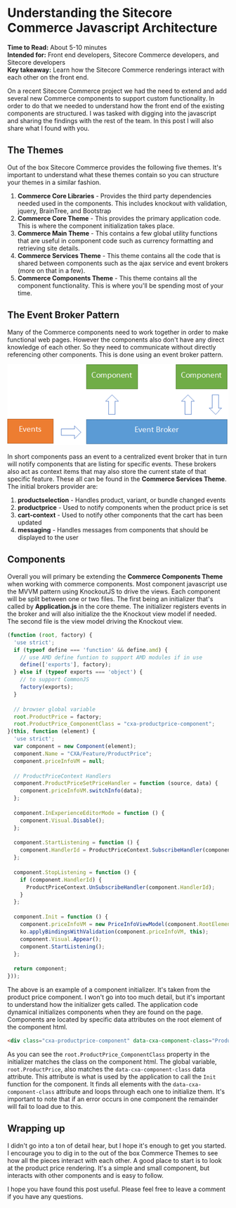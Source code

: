 # Understanding the Sitecore Commerce Javascript Architecture

**Time to Read:** About 5-10 minutes  
**Intended for:** Front end developers, Sitecore Commerce developers, and Sitecore developers  
**Key takeaway:** Learn how the Sitecore Commerce renderings interact with each other on the front end.

On a recent Sitecore Commerce project we had the need to extend and add several new Commerce components to support custom functionality. In order to do that we needed to understand how the front end of the existing components are structured. I was tasked with digging into the javascript and sharing the findings with the rest of the team. In this post I will also share what I found with you.

## The Themes
Out of the box Sitecore Commerce provides the following five themes. It's important to understand what these themes contain so you can structure your themes in a similar fashion.

1) **Commerce Core Libraries** - Provides the third party dependencies needed used in the components. This includes knockout with validation, jquery, BrainTree, and Bootstrap
2) **Commerce Core Theme** - This provides the primary application code. This is where the component initialization takes place.
3) **Commerce Main Theme** - This contains a few global utility functions that are useful in component code such as currency formatting and retrieving site details.
4) **Commerce Services Theme** - This theme contains all the code that is shared between components such as the ajax service and event brokers (more on that in a few).
5) **Commerce Components Theme** - This theme contains all the component functionality. This is where you'll be spending most of your time.

## The Event Broker Pattern
Many of the Commerce components need to work together in order to make functional web pages. However the components also don't have any direct knowledge of each other. So they need to communicate without directly referencing other components. This is done using an event broker pattern.

![](files/BrokerDiagram.png)

In short components pass an event to a centralized event broker that in turn will notify components that are listing for specific events. These brokers also act as context items that may also store the current state of that specific feature. These all can be found in the **Commerce Services Theme**. The initial brokers provider are:

1) **productselection** - Handles product, variant, or bundle changed events
2) **productprice** - Used to notify components when the product price is set
3) **cart-context** - Used to notify other components that the cart has been updated
4) **messaging** - Handles messages from components that should be displayed to the user

## Components

Overall you will primary be extending the **Commerce Components Theme** when working with commerce components. Most component javascript use the MVVM pattern using KnockoutJS to drive the views. Each component will be split between one or two files. The first being an initializer that's called by **Application.js** in the core theme. The initializer registers events in the broker and will also initialize the the Knockout view model if needed. The second file is the view model driving the Knockout view.

```js
(function (root, factory) {
  'use strict';
  if (typeof define === 'function' && define.amd) {
    // use AMD define funtion to support AMD modules if in use
    define(['exports'], factory);
  } else if (typeof exports === 'object') {
    // to support CommonJS
    factory(exports);
  }

  // browser global variable
  root.ProductPrice = factory;
  root.ProductPrice_ComponentClass = "cxa-productprice-component";
}(this, function (element) {
  'use strict';
  var component = new Component(element);
  component.Name = "CXA/Feature/ProductPrice";
  component.priceInfoVM = null;

  // ProductPriceContext Handlers
  component.ProductPriceSetPriceHandler = function (source, data) {
    component.priceInfoVM.switchInfo(data);
  };

  component.InExperienceEditorMode = function () {
    component.Visual.Disable();
  };

  component.StartListening = function () {
    component.HandlerId = ProductPriceContext.SubscribeHandler(component.ProductPriceSetPriceHandler);
  };

  component.StopListening = function () {
    if (component.HandlerId) {
      ProductPriceContext.UnSubscribeHandler(component.HandlerId);
    }
  };

  component.Init = function () {
    component.priceInfoVM = new PriceInfoViewModel(component.RootElement);
    ko.applyBindingsWithValidation(component.priceInfoVM, this);
    component.Visual.Appear();
    component.StartListening();
  };

  return component;
}));
```
The above is an example of a component initializer. It's taken from the product price component. I won't go into too much detail, but it's important to understand how the initializer gets called. The application code dynamical initializes components when they are found on the page. Components are located by specific data attributes on the root element of the component html.

```html
<div class="cxa-productprice-component" data-cxa-component-class="ProductPrice" data-cxa-component-initialized="false" data-cxa-component-type="component">
```

As you can see the `root.ProductPrice_ComponentClass` property in the initializer matches the class on the component html. The global variable, `root.ProductPrice`, also matches the `data-cxa-component-class` data attribute. This attribute is what is used by the application to call the `Init` function for the component. It finds all elements with the `data-cxa-component-class` attribute and loops through each one to initialize them. It's important to note that if an error occurs in one component the remainder will fail to load due to this.

## Wrapping up
I didn't go into a ton of detail hear, but I hope it's enough to get you started. I encourage you to dig in to the out of the box Commerce Themes to see how all the pieces interact with each other. A good place to start is to look at the product price rendering. It's a simple and small component, but interacts with other components and is easy to follow. 

I hope you have found this post useful. Please feel free to leave a comment if you have any questions.